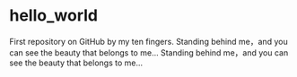 # hello_world
First repository on GitHub by my ten fingers.
Standing behind me，and you can see the beauty that belongs to me...
Standing behind me，and you can see the beauty that belongs to me...

